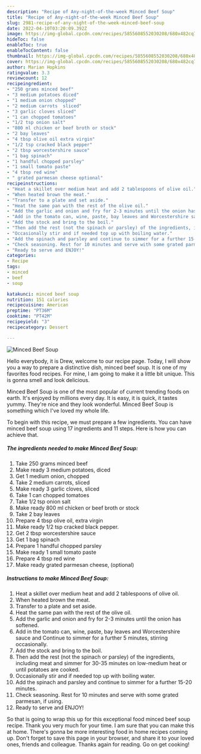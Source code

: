 ```yaml
---
description: "Recipe of Any-night-of-the-week Minced Beef Soup"
title: "Recipe of Any-night-of-the-week Minced Beef Soup"
slug: 2981-recipe-of-any-night-of-the-week-minced-beef-soup
date: 2022-04-10T03:20:09.392Z
image: https://img-global.cpcdn.com/recipes/5855608552030208/680x482cq70/minced-beef-soup-recipe-main-photo.jpg
hideToc: false
enableToc: true
enableTocContent: false
thumbnail: https://img-global.cpcdn.com/recipes/5855608552030208/680x482cq70/minced-beef-soup-recipe-main-photo.jpg
cover: https://img-global.cpcdn.com/recipes/5855608552030208/680x482cq70/minced-beef-soup-recipe-main-photo.jpg
author: Marian Hopkins
ratingvalue: 3.3
reviewcount: 12
recipeingredient:
- "250 grams minced beef"
- "3 medium potatoes diced"
- "1 medium onion chopped"
- "2 medium carrots  sliced"
- "3 garlic cloves sliced"
- "1 can chopped tomatoes"
- "1/2 tsp onion salt"
- "800 ml chicken or beef broth or stock"
- "2 bay leaves"
- "4 tbsp olive oil extra virgin"
- "1/2 tsp cracked black pepper"
- "2 tbsp worcestershire sauce"
- "1 bag spinach"
- "1 handful chopped parsley"
- "1 small tomato paste"
- "4 tbsp red wine"
- " grated parmesan cheese optional"
recipeinstructions:
- "Heat a skillet over medium heat and add 2 tablespoons of olive oil."
- "When heated brown the meat."
- "Transfer to a plate and set aside."
- "Heat the same pan with the rest of the olive oil."
- "Add the garlic and onion and fry for 2-3 minutes until the onion has softened."
- "Add in the tomato can, wine, paste, bay leaves and Worcestershire sauce and Continue to simmer for a further 5 minutes, stirring occasionally."
- "Add the stock and bring to the boil."
- "Then add the rest (not the spinach or parsley) of the ingredients, including meat and simmer for 30-35 minutes on low-medium heat or until potatoes are cooked."
- "Occasionally stir and if needed top up with boiling water."
- "Add the spinach and parsley and continue to simmer for a further 15-20 minutes."
- "Check seasoning. Rest for 10 minutes and serve with some grated parmesan, if using."
- "Ready to serve and ENJOY!"
categories:
- Recipe
tags:
- minced
- beef
- soup

katakunci: minced beef soup 
nutrition: 151 calories
recipecuisine: American
preptime: "PT36M"
cooktime: "PT42M"
recipeyield: "3"
recipecategory: Dessert

---
```



![Minced Beef Soup](https://img-global.cpcdn.com/recipes/5855608552030208/680x482cq70/minced-beef-soup-recipe-main-photo.jpg)

Hello everybody, it is Drew, welcome to our recipe page. Today, I will show you a way to prepare a distinctive dish, minced beef soup. It is one of my favorites food recipes. For mine, I am going to make it a little bit unique. This is gonna smell and look delicious.

Minced Beef Soup is one of the most popular of current trending foods on earth. It's enjoyed by millions every day. It is easy, it is quick, it tastes yummy. They're nice and they look wonderful. Minced Beef Soup is something which I've loved my whole life.




To begin with this recipe, we must prepare a few ingredients. You can have minced beef soup using 17 ingredients and 11 steps. Here is how you can achieve that.

<!--inarticleads1-->

##### The ingredients needed to make Minced Beef Soup:

1. Take 250 grams minced beef
1. Make ready 3 medium potatoes, diced
1. Get 1 medium onion, chopped
1. Take 2 medium carrots,  sliced
1. Make ready 3 garlic cloves, sliced
1. Take 1 can chopped tomatoes
1. Take 1/2 tsp onion salt
1. Make ready 800 ml chicken or beef broth or stock
1. Take 2 bay leaves
1. Prepare 4 tbsp olive oil, extra virgin
1. Make ready 1/2 tsp cracked black pepper.
1. Get 2 tbsp worcestershire sauce
1. Get 1 bag spinach
1. Prepare 1 handful chopped parsley
1. Make ready 1 small tomato paste
1. Prepare 4 tbsp red wine
1. Make ready  grated parmesan cheese, (optional)




<!--inarticleads2-->

##### Instructions to make Minced Beef Soup:

1. Heat a skillet over medium heat and add 2 tablespoons of olive oil.
1. When heated brown the meat.
1. Transfer to a plate and set aside.
1. Heat the same pan with the rest of the olive oil.
1. Add the garlic and onion and fry for 2-3 minutes until the onion has softened.
1. Add in the tomato can, wine, paste, bay leaves and Worcestershire sauce and Continue to simmer for a further 5 minutes, stirring occasionally.
1. Add the stock and bring to the boil.
1. Then add the rest (not the spinach or parsley) of the ingredients, including meat and simmer for 30-35 minutes on low-medium heat or until potatoes are cooked.
1. Occasionally stir and if needed top up with boiling water.
1. Add the spinach and parsley and continue to simmer for a further 15-20 minutes.
1. Check seasoning. Rest for 10 minutes and serve with some grated parmesan, if using.
1. Ready to serve and ENJOY!



So that is going to wrap this up for this exceptional food minced beef soup recipe. Thank you very much for your time. I am sure that you can make this at home. There's gonna be more interesting food in home recipes coming up. Don't forget to save this page in your browser, and share it to your loved ones, friends and colleague. Thanks again for reading. Go on get cooking!
